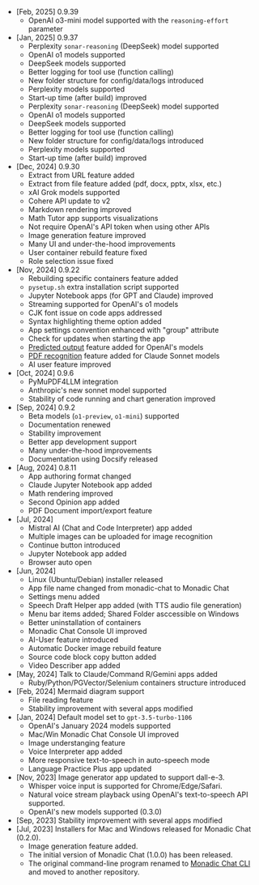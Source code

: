 - [Feb, 2025] 0.9.39
  - OpenAI o3-mini model supported with the `reasoning-effort` parameter
- [Jan, 2025] 0.9.37
  - Perplexity `sonar-reasoning` (DeepSeek) model supported
  - OpenAI o1 models supported
  - DeepSeek models supported
  - Better logging for tool use (function calling)
  - New folder structure for config/data/logs introduced
  - Perplexity models supported
  - Start-up time (after build) improved
  - Perplexity `sonar-reasoning` (DeepSeek) model supported
  - OpenAI o1 models supported
  - DeepSeek models supported
  - Better logging for tool use (function calling)
  - New folder structure for config/data/logs introduced
  - Perplexity models supported
  - Start-up time (after build) improved
- [Dec, 2024] 0.9.30
  - Extract from URL feature added
  - Extract from file feature added (pdf, docx, pptx, xlsx, etc.)
  - xAI Grok models supported
  - Cohere API update to v2
  - Markdown rendering improved
  - Math Tutor app supports visualizations
  - Not require OpenAI's API token when using other APIs
  - Image generation feature improved
  - Many UI and under-the-hood improvements
  - User container rebuild feature fixed
  - Role selection issue fixed
- [Nov, 2024] 0.9.22
  - Rebuilding specific containers feature added
  - `pysetup.sh` extra installation script supported
  - Jupyter Notebook apps (for GPT and Claude) improved
  - Streaming supported for OpenAI's o1 models
  - CJK font issue on code apps addressed
  - Syntax highlighting theme option added
  - App settings convention enhanced with "group" attribute
  - Check for updates when starting the app
  - [Predicted output](https://platform.openai.com/docs/guides/latency-optimization#use-predicted-outputs) feature added for OpenAI's models
  - [PDF recognition](https://docs.anthropic.com/en/docs/build-with-claude/pdf-support) feature added for Claude Sonnet models
  - AI user feature improved
- [Oct, 2024] 0.9.6
  - PyMuPDF4LLM integration
  - Anthropic's new sonnet model supported
  - Stability of code running and chart generation improved
- [Sep, 2024] 0.9.2
  - Beta models (`o1-preview`, `o1-mini`) supported
  - Documentation renewed
  - Stability improvement
  - Better app development support
  - Many under-the-hood improvements
  - Documentation using Docsify released
- [Aug, 2024] 0.8.11
  - App authoring format changed
  - Claude Jupyter Notebook app added
  - Math rendering improved
  - Second Opinion app added
  - PDF Document import/export feature
- [Jul, 2024] 
  - Mistral AI (Chat and Code Interpreter) app added
  - Multiple images can be uploaded for image recognition
  - Continue button introduced
  - Jupyter Notebook app added
  - Browser auto open
- [Jun, 2024] 
  - Linux (Ubuntu/Debian) installer released
  - App file name changed from monadic-chat to Monadic Chat
  - Settings menu added
  - Speech Draft Helper app added (with TTS audio file generation)
  - Menu bar items added; Shared Folder asccessible on Windows
  - Better uninstallation of containers
  - Monadic Chat Console UI improved
  - AI-User feature introduced
  - Automatic Docker image rebuild feature
  - Source code block copy button added
  - Video Describer app added
- [May, 2024] Talk to Claude/Command R/Gemini apps added
  - Ruby/Python/PGVector/Selenium containers structure introduced
- [Feb, 2024] Mermaid diagram support
  - File reading feature
  - Stability improvement with several apps modified
- [Jan, 2024] Default model set to `gpt-3.5-turbo-1106`
  - OpenAI's January 2024 models supported
  - Mac/Win Monadic Chat Console UI improved
  - Image understanging feature
  - Voice Interpreter app added
  - More responsive text-to-speech in auto-speech mode
  - Language Practice Plus app updated
- [Nov, 2023] Image generator app updated to support dall-e-3.
  - Whisper voice input is supported for Chrome/Edge/Safari.
  - Natural voice stream playback using OpenAI's text-to-speech API supported.
  - OpenAI's new models supported (0.3.0)
- [Sep, 2023] Stability improvement with several apps modified
- [Jul, 2023] Installers for Mac and Windows released for Monadic Chat (0.2.0).
  - Image generation feature added.
  - The initial version of Monadic Chat (1.0.0) has been released.
  - The original command-line program renamed to [Monadic Chat CLI](https://github.com/yohasebe/monadic-chat-cli) and moved to another repository.
